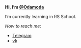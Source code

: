 **Hi, I’m [@Odamoda](https://github.com/Odamoda)**

I’m currently learning in RS School.

*How to reach me*:
 * [Telegram](https://t.me/Ku_kui)
 * [vk](https://vk.com/odamoda1)